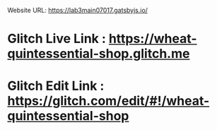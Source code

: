 Website URL: https://lab3main07017.gatsbyjs.io/
# Glitch Live Link : https://wheat-quintessential-shop.glitch.me
# Glitch Edit Link : https://glitch.com/edit/#!/wheat-quintessential-shop
